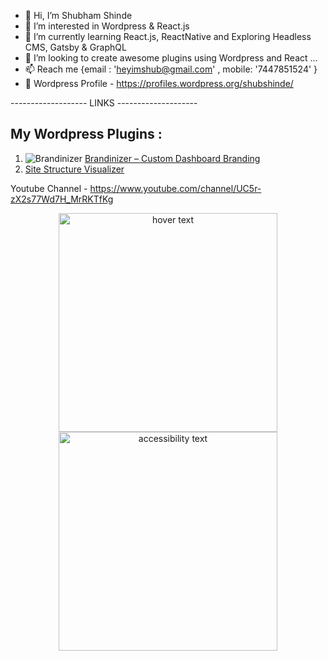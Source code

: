 - 👋 Hi, I’m Shubham Shinde
- 👀 I’m interested in Wordpress & React.js
- 🌱 I’m currently learning React.js, ReactNative and Exploring Headless CMS, Gatsby & GraphQL
- 💞️ I’m looking to create awesome plugins using Wordpress and React ...
- 📫 Reach me {email : 'heyimshub@gmail.com' , mobile: '7447851524' }
- 👀 Wordpress Profile - https://profiles.wordpress.org/shubshinde/

------------------- LINKS --------------------

## My Wordpress Plugins : 
1. ![Brandinizer](https://ps.w.org/brandinizer/assets/icon-256x256.png?rev=2560894) [Brandinizer – Custom Dashboard Branding](https://wordpress.org/plugins/brandinizer/)
2. [Site Structure Visualizer](https://wordpress.org/plugins/site-structure-visualizer/)

Youtube Channel - https://www.youtube.com/channel/UC5r-zX2s77Wd7H_MrRKTfKg

<p align="center">
  <img src="your_relative_path_here" width="350" title="hover text">
  <img src="your_relative_path_here_number_2_large_name" width="350" alt="accessibility text">
</p>

